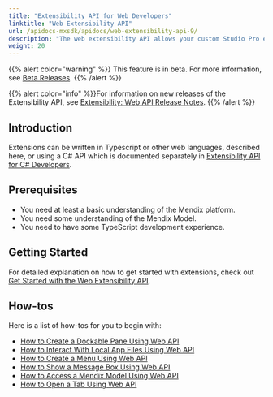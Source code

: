 ```yaml
---
title: "Extensibility API for Web Developers"
linktitle: "Web Extensibility API"
url: /apidocs-mxsdk/apidocs/web-extensibility-api-9/
description: "The web extensibility API allows your custom Studio Pro extensions developed using JavaScript to interact with some internal services of Studio Pro."
weight: 20
---
```


{{% alert color="warning" %}} This feature is in beta. For more information, see [Beta Releases](/releasenotes/beta-features/). {{% /alert %}}

{{% alert color="info" %}}For information on new releases of the Extensibility API, see [Extensibility: Web API Release Notes](/releasenotes/studio-pro/web-extensibility-api/).
{{% /alert %}}

## Introduction

Extensions can be written in Typescript or other web languages, described here, or using a C# API which is documented separately in [Extensibility API for C# Developers](/apidocs-mxsdk/apidocs/csharp-extensibility-api-9/).

## Prerequisites

* You need at least a basic understanding of the Mendix platform.
* You need some understanding of the Mendix Model.
* You need to have some TypeScript development experience.

## Getting Started

For detailed explanation on how to get started with extensions, check out [Get Started with the Web Extensibility API](/apidocs-mxsdk/apidocs/web-extensibility-api-9/getting-started/).

## How-tos

Here is a list of how-tos for you to begin with:

* [How to Create a Dockable Pane Using Web API](/apidocs-mxsdk/apidocs/web-extensibility-api-9/dockable-pane-api/)
* [How to Interact With Local App Files Using Web API](/apidocs-mxsdk/apidocs/web-extensibility-api-9/local-app-files-api/)
* [How to Create a Menu Using Web API](/apidocs-mxsdk/apidocs/web-extensibility-api-9/menu-api/)
* [How to Show a Message Box Using Web API](/apidocs-mxsdk/apidocs/web-extensibility-api-9/messagebox-api/)
* [How to Access a Mendix Model Using Web API](/apidocs-mxsdk/apidocs/web-extensibility-api-9/model-api/)
* [How to Open a Tab Using Web API](/apidocs-mxsdk/apidocs/web-extensibility-api-9/tab-api/)
